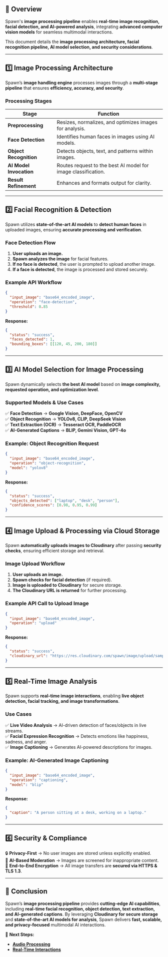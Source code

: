## **📌 Overview**

Spawn's **image processing pipeline** enables **real-time image recognition, facial detection, and AI-powered analysis**, integrating **advanced computer vision models** for seamless multimodal interactions.

This document details the **image processing architecture, facial recognition pipeline, AI model selection, and security considerations**.

---

## **1️⃣ Image Processing Architecture**

Spawn’s **image handling engine** processes images through a **multi-stage pipeline** that ensures **efficiency, accuracy, and security**.

### **Processing Stages**

| Stage                   | Function                                                      |
| ----------------------- | ------------------------------------------------------------- |
| **Preprocessing**       | Resizes, normalizes, and optimizes images for analysis.       |
| **Face Detection**      | Identifies human faces in images using AI models.             |
| **Object Recognition**  | Detects objects, text, and patterns within images.            |
| **AI Model Invocation** | Routes request to the best AI model for image classification. |
| **Result Refinement**   | Enhances and formats output for clarity.                      |

---

## **2️⃣ Facial Recognition & Detection**

Spawn utilizes **state-of-the-art AI models** to **detect human faces** in uploaded images, ensuring **accurate processing and verification**.

### **Face Detection Flow**

1. **User uploads an image.**
2. **Spawn analyzes the image** for facial features.
3. **If no face is detected**, the user is prompted to upload another image.
4. **If a face is detected**, the image is processed and stored securely.

### **Example API Workflow**

```json
{
  "input_image": "base64_encoded_image",
  "operation": "face-detection",
  "threshold": 0.85
}
```

**Response:**

```json
{
  "status": "success",
  "faces_detected": 1,
  "bounding_boxes": [[120, 45, 200, 180]]
}
```

---

## **3️⃣ AI Model Selection for Image Processing**

Spawn dynamically selects **the best AI model** based on **image complexity, requested operation, and optimization level**.

### **Supported Models & Use Cases**

✅ **Face Detection** → **Google Vision, DeepFace, OpenCV**  
✅ **Object Recognition** → **YOLOv8, CLIP, DeepSeek Vision**  
✅ **Text Extraction (OCR)** → **Tesseract OCR, PaddleOCR**  
✅ **AI-Generated Captions** → **BLIP, Gemini Vision, GPT-4o**

### **Example: Object Recognition Request**

```json
{
  "input_image": "base64_encoded_image",
  "operation": "object-recognition",
  "model": "yolov8"
}
```

**Response:**

```json
{
  "status": "success",
  "objects_detected": ["laptop", "desk", "person"],
  "confidence_scores": [0.98, 0.95, 0.99]
}
```

---

## **4️⃣ Image Upload & Processing via Cloud Storage**

Spawn **automatically uploads images to Cloudinary** after passing **security checks**, ensuring efficient storage and retrieval.

### **Image Upload Workflow**

1. **User uploads an image.**
2. **Spawn checks for facial detection** (if required).
3. **Image is uploaded to Cloudinary** for secure storage.
4. **The Cloudinary URL is returned** for further processing.

### **Example API Call to Upload Image**

```json
{
  "input_image": "base64_encoded_image",
  "operation": "upload"
}
```

**Response:**

```json
{
  "status": "success",
  "cloudinary_url": "https://res.cloudinary.com/spawn/image/upload/sample.jpg"
}
```

---

## **5️⃣ Real-Time Image Analysis**

Spawn supports **real-time image interactions**, enabling **live object detection, facial tracking, and image transformations**.

### **Use Cases**

✅ **Live Video Analysis** → AI-driven detection of faces/objects in live streams.  
✅ **Facial Expression Recognition** → Detects emotions like happiness, sadness, and anger.  
✅ **Image Captioning** → Generates AI-powered descriptions for images.

### **Example: AI-Generated Image Captioning**

```json
{
  "input_image": "base64_encoded_image",
  "operation": "captioning",
  "model": "blip"
}
```

**Response:**

```json
{
  "caption": "A person sitting at a desk, working on a laptop."
}
```

---

## **6️⃣ Security & Compliance**

🔒 **Privacy-First** → No user images are stored unless explicitly enabled.  
🚀 **AI-Based Moderation** → Images are screened for inappropriate content.  
📜 **End-to-End Encryption** → All image transfers are **secured via HTTPS & TLS 1.3**.

---

## **📌 Conclusion**

Spawn’s **image processing pipeline** provides **cutting-edge AI capabilities**, including **real-time facial recognition, object detection, text extraction, and AI-generated captions**. By leveraging **Cloudinary for secure storage** and **state-of-the-art AI models for analysis**, Spawn delivers **fast, scalable, and privacy-focused** multimodal AI interactions.

🔗 **Next Steps:**

- **[Audio Processing](./audio-processing.md)**
- **[Real-Time Interactions](./real-time-interactions.md)**
